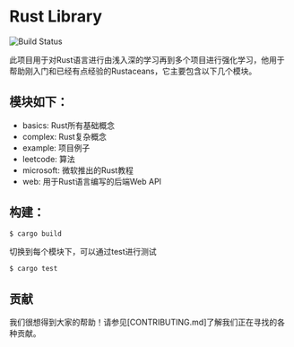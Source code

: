 # Rust Library

![Build Status](https://github.com/rust-lang/book/workflows/CI/badge.svg)

此项目用于对Rust语言进行由浅入深的学习再到多个项目进行强化学习，他用于帮助刚入门和已经有点经验的Rustaceans，它主要包含以下几个模块。

## 模块如下：

* basics: Rust所有基础概念
* complex: Rust复杂概念
* example: 项目例子
* leetcode: 算法
* microsoft: 微软推出的Rust教程
* web: 用于Rust语言编写的后端Web API


## 构建：

```bash
$ cargo build 
```
切换到每个模块下，可以通过test进行测试
```bash
$ cargo test 
```

## 贡献

我们很想得到大家的帮助！请参见[CONTRIBUTING.md]了解我们正在寻找的各种贡献。
